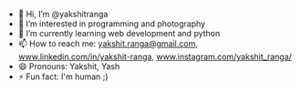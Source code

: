 - 👋 Hi, I’m @yakshitranga
- 👀 I’m interested in programming and photography
- 🌱 I’m currently learning web development and python
- 📫 How to reach me: yakshit.ranga@gmail.com, www.linkedin.com/in/yakshit-ranga, www.instagram.com/yakshit_ranga/
- 😄 Pronouns: Yakshit, Yash
- ⚡ Fun fact: I'm human ;)

<!---
yakshitranga/yakshitranga is a ✨ special ✨ repository because its `README.md` (this file) appears on your GitHub profile.
You can click the Preview link to take a look at your changes.
--->
